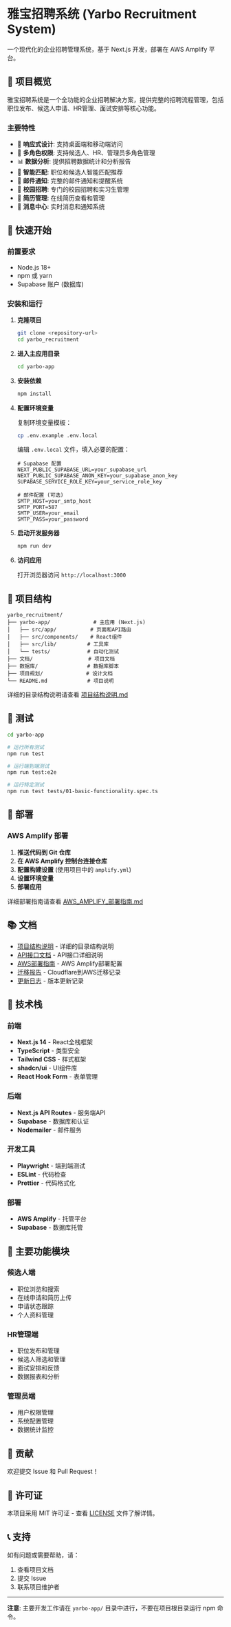 # 雅宝招聘系统 (Yarbo Recruitment System)

一个现代化的企业招聘管理系统，基于 Next.js 开发，部署在 AWS Amplify 平台。

## 🌟 项目概览

雅宝招聘系统是一个全功能的企业招聘解决方案，提供完整的招聘流程管理，包括职位发布、候选人申请、HR管理、面试安排等核心功能。

### 主要特性

- 📱 **响应式设计**: 支持桌面端和移动端访问
- 🔐 **多角色权限**: 支持候选人、HR、管理员多角色管理
- 📊 **数据分析**: 提供招聘数据统计和分析报告
- 🎯 **智能匹配**: 职位和候选人智能匹配推荐
- 📧 **邮件通知**: 完整的邮件通知和提醒系统
- 🏫 **校园招聘**: 专门的校园招聘和实习生管理
- 📄 **简历管理**: 在线简历查看和管理
- 💬 **消息中心**: 实时消息和通知系统

## 🚀 快速开始

### 前置要求

- Node.js 18+ 
- npm 或 yarn
- Supabase 账户 (数据库)

### 安装和运行

1. **克隆项目**
   ```bash
   git clone <repository-url>
   cd yarbo_recruitment
   ```

2. **进入主应用目录**
   ```bash
   cd yarbo-app
   ```

3. **安装依赖**
   ```bash
   npm install
   ```

4. **配置环境变量**
   
   复制环境变量模板：
   ```bash
   cp .env.example .env.local
   ```
   
   编辑 `.env.local` 文件，填入必要的配置：
   ```env
   # Supabase 配置
   NEXT_PUBLIC_SUPABASE_URL=your_supabase_url
   NEXT_PUBLIC_SUPABASE_ANON_KEY=your_supabase_anon_key
   SUPABASE_SERVICE_ROLE_KEY=your_service_role_key
   
   # 邮件配置 (可选)
   SMTP_HOST=your_smtp_host
   SMTP_PORT=587
   SMTP_USER=your_email
   SMTP_PASS=your_password
   ```

5. **启动开发服务器**
   ```bash
   npm run dev
   ```

6. **访问应用**
   
   打开浏览器访问 `http://localhost:3000`

## 📁 项目结构

```
yarbo_recruitment/
├── yarbo-app/              # 主应用 (Next.js)
│   ├── src/app/           # 页面和API路由
│   ├── src/components/    # React组件
│   ├── src/lib/          # 工具库
│   └── tests/            # 自动化测试
├── 文档/                  # 项目文档
├── 数据库/                # 数据库脚本
├── 项目规划/              # 设计文档
└── README.md             # 项目说明
```

详细的目录结构说明请查看 [项目结构说明.md](./项目结构说明.md)

## 🧪 测试

```bash
cd yarbo-app

# 运行所有测试
npm run test

# 运行端到端测试
npm run test:e2e

# 运行特定测试
npm run test tests/01-basic-functionality.spec.ts
```

## 🚢 部署

### AWS Amplify 部署

1. **推送代码到 Git 仓库**
2. **在 AWS Amplify 控制台连接仓库**
3. **配置构建设置** (使用项目中的 `amplify.yml`)
4. **设置环境变量**
5. **部署应用**

详细部署指南请查看 [AWS_AMPLIFY_部署指南.md](./AWS_AMPLIFY_部署指南.md)

## 📚 文档

- [项目结构说明](./项目结构说明.md) - 详细的目录结构说明
- [API接口文档](./API接口文档.md) - API接口详细说明
- [AWS部署指南](./AWS_AMPLIFY_部署指南.md) - AWS Amplify部署配置
- [迁移报告](./CLOUDFLARE_TO_AMPLIFY_迁移完成报告.md) - Cloudflare到AWS迁移记录
- [更新日志](./更新日志.md) - 版本更新记录

## 🔧 技术栈

### 前端
- **Next.js 14** - React全栈框架
- **TypeScript** - 类型安全
- **Tailwind CSS** - 样式框架
- **shadcn/ui** - UI组件库
- **React Hook Form** - 表单管理

### 后端
- **Next.js API Routes** - 服务端API
- **Supabase** - 数据库和认证
- **Nodemailer** - 邮件服务

### 开发工具
- **Playwright** - 端到端测试
- **ESLint** - 代码检查
- **Prettier** - 代码格式化

### 部署
- **AWS Amplify** - 托管平台
- **Supabase** - 数据库托管

## 👥 主要功能模块

### 候选人端
- 职位浏览和搜索
- 在线申请和简历上传
- 申请状态跟踪
- 个人资料管理

### HR管理端
- 职位发布和管理
- 候选人筛选和管理
- 面试安排和反馈
- 数据报表和分析

### 管理员端
- 用户权限管理
- 系统配置管理
- 数据统计监控

## 🤝 贡献

欢迎提交 Issue 和 Pull Request！

## 📄 许可证

本项目采用 MIT 许可证 - 查看 [LICENSE](LICENSE) 文件了解详情。

## 📞 支持

如有问题或需要帮助，请：

1. 查看项目文档
2. 提交 Issue
3. 联系项目维护者

---

**注意**: 主要开发工作请在 `yarbo-app/` 目录中进行，不要在项目根目录运行 npm 命令。 